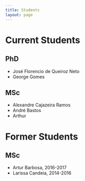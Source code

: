 ```yaml
---
title: Students
layout: page
---
```


# Current Students

## PhD
 * José Florencio de Queiroz Neto
 * George Gomes

## MSc
 * Alexandre Cajazeira Ramos
 * André Bastos
 * Arthur
 

# Former Students

## MSc
 * Artur Barbosa, 2016-2017
 * Larissa Candeia, 2014-2016
 
